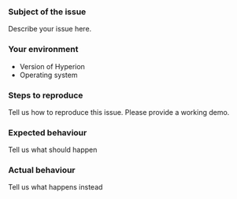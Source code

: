 ### Subject of the issue
Describe your issue here.

### Your environment
* Version of Hyperion
* Operating system

### Steps to reproduce
Tell us how to reproduce this issue. Please provide a working demo.

### Expected behaviour
Tell us what should happen

### Actual behaviour
Tell us what happens instead